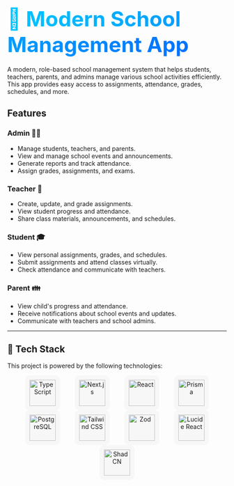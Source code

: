 # <span style="background-image: linear-gradient(to right, #00c6ff, #0072ff); color: transparent; -webkit-background-clip: text; font-size: 3rem; font-weight: 700;">🌟 Modern School Management App</span>

A modern, role-based school management system that helps students, teachers, parents, and admins manage various school activities efficiently. This app provides easy access to assignments, attendance, grades, schedules, and more.

## Features

### Admin 👨‍🏫
- Manage students, teachers, and parents.
- View and manage school events and announcements.
- Generate reports and track attendance.
- Assign grades, assignments, and exams.

### Teacher 🍎
- Create, update, and grade assignments.
- View student progress and attendance.
- Share class materials, announcements, and schedules.

### Student 🎓
- View personal assignments, grades, and schedules.
- Submit assignments and attend classes virtually.
- Check attendance and communicate with teachers.

### Parent 👪
- View child's progress and attendance.
- Receive notifications about school events and updates.
- Communicate with teachers and school admins.

---

## 🚀 Tech Stack

This project is powered by the following technologies:

<p align="center">
  <img src="https://cdn.jsdelivr.net/gh/devicons/devicon/icons/typescript/typescript-original.svg" height="60" alt="TypeScript" style="margin: 0 15px; padding: 10px; border-radius: 10px; background: #f7f7f7;"/>
  <img src="https://cdn.jsdelivr.net/gh/devicons/devicon/icons/nextjs/nextjs-original.svg" height="60" alt="Next.js" style="margin: 0 15px; padding: 10px; border-radius: 10px; background: #f7f7f7;"/>
  <img src="https://cdn.jsdelivr.net/gh/devicons/devicon/icons/react/react-original.svg" height="60" alt="React" style="margin: 0 15px; padding: 10px; border-radius: 10px; background: #f7f7f7;"/>
  <img src="https://cdn.jsdelivr.net/gh/devicons/devicon/icons/prisma/prisma-original.svg" height="60" alt="Prisma" style="margin: 0 15px; padding: 10px; border-radius: 10px; background: #f7f7f7;"/>
  <img src="https://cdn.jsdelivr.net/gh/devicons/devicon/icons/postgresql/postgresql-original.svg" height="60" alt="PostgreSQL" style="margin: 0 15px; padding: 10px; border-radius: 10px; background: #f7f7f7;"/>
  <img src="https://cdn.jsdelivr.net/gh/devicons/devicon/icons/tailwindcss/tailwindcss-original-wordmark.svg" height="60" alt="Tailwind CSS" style="margin: 0 15px; padding: 10px; border-radius: 10px; background: #f7f7f7;"/>
  <img src="https://cdn.jsdelivr.net/gh/devicons/devicon/icons/zod/zod-original.svg" height="60" alt="Zod" style="margin: 0 15px; padding: 10px; border-radius: 10px; background: #f7f7f7;"/>
  <img src="https://cdn.jsdelivr.net/gh/devicons/devicon/icons/lucide/lucide-original.svg" height="60" alt="Lucide React" style="margin: 0 15px; padding: 10px; border-radius: 10px; background: #f7f7f7;"/>
  <img src="https://cdn.jsdelivr.net/gh/devicons/devicon/icons/shadcn/shadcn-original.svg" height="60" alt="ShadCN" style="margin: 0 15px; padding: 10px; border-radius: 10px; background: #f7f7f7;"/>
</p>

  </div>
</div>
